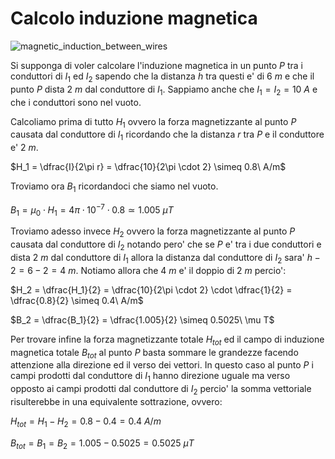 # Calcolo induzione magnetica  

![magnetic_induction_between_wires](https://user-images.githubusercontent.com/7195133/223566586-f85545a5-cfe4-49f8-87ae-7e9498c7a9ca.jpg)

Si supponga di voler calcolare l'induzione magnetica in un punto $P$ tra i conduttori di $I_1$ ed $I_2$ sapendo che la distanza $h$ tra questi e' di $6\ m$ e che il punto $P$ dista $2\ m$ dal conduttore di $I_1$. Sappiamo anche che $I_1 = I_2 = 10\ A$ e che i conduttori sono nel vuoto.  

Calcoliamo prima di tutto $H_1$ ovvero la forza magnetizzante al punto $P$ causata dal conduttore di $I_1$ ricordando che la distanza $r$ tra $P$ e il conduttore e' $2\ m$.  

$H_1 = \dfrac{I}{2\pi r} = \dfrac{10}{2\pi \cdot 2} \simeq 0.8\ A/m$  

Troviamo ora $B_1$ ricordandoci che siamo nel vuoto.  

$B_1 = \mu_0 \cdot H_1 = 4\pi \cdot 10^{-7} \cdot 0.8 \simeq 1.005\  \mu T$  

Troviamo adesso invece $H_2$ ovvero la forza magnetizzante al punto $P$ causata dal conduttore di $I_2$ notando pero' che se $P$ e' tra i due conduttori e dista $2\ m$ dal conduttore di $I_1$ allora la distanza dal conduttore di $I_2$ sara' $h - 2 = 6 - 2 = 4\ m$. Notiamo allora che $4\ m$ e' il doppio di $2\ m$ percio':  

$H_2 = \dfrac{H_1}{2} = \dfrac{10}{2\pi \cdot 2} \cdot \dfrac{1}{2} = \dfrac{0.8}{2} \simeq 0.4\ A/m$  

$B_2 = \dfrac{B_1}{2} = \dfrac{1.005}{2} \simeq 0.5025\ \mu T$  


Per trovare infine la forza magnetizzante totale $H_{tot}$ ed il campo di induzione magnetica totale $B_{tot}$ al punto $P$ basta sommare le grandezze facendo attenzione alla direzione ed il verso dei vettori. In questo caso al punto $P$ i campi prodotti dal conduttore di $I_1$ hanno direzione uguale ma verso opposto ai campi prodotti dal conduttore di $I_2$ percio' la somma vettoriale risulterebbe in una equivalente sottrazione, ovvero:  

$H_{tot} = H_1 - H_2 = 0.8 - 0.4 = 0.4\ A/m$  

$B_{tot} = B_1 = B_2 = 1.005 - 0.5025 = 0.5025\ \mu T$  
